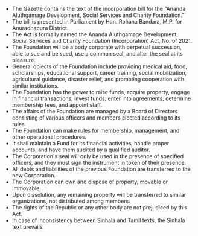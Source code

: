- The Gazette contains the text of the incorporation bill for the "Ananda Aluthgamage Development, Social Services and Charity Foundation."
- The bill is presented in Parliament by Hon. Rohana Bandara, M.P. for Anuradhapura District.
- The Act is formally named the Ananda Aluthgamage Development, Social Services and Charity Foundation (Incorporation) Act, No. of 2021.
- The Foundation will be a body corporate with perpetual succession, able to sue and be sued, use a common seal, and alter the seal at its pleasure.
- General objects of the Foundation include providing medical aid, food, scholarships, educational support, career training, social mobilization, agricultural guidance, disaster relief, and promoting cooperation with similar institutions.
- The Foundation has the power to raise funds, acquire property, engage in financial transactions, invest funds, enter into agreements, determine membership fees, and appoint staff.
- The affairs of the Foundation are managed by a Board of Directors consisting of various officers and members elected according to its rules.
- The Foundation can make rules for membership, management, and other operational procedures.
- It shall maintain a Fund for its financial activities, handle proper accounts, and have them audited by a qualified auditor.
- The Corporation's seal will only be used in the presence of specified officers, and they must sign the instrument in token of their presence.
- All debts and liabilities of the previous Foundation are transferred to the new Corporation.
- The Corporation can own and dispose of property, movable or immovable.
- Upon dissolution, any remaining property will be transferred to similar organizations, not distributed among members.
- The rights of the Republic or any other body are not prejudiced by this Act.
- In case of inconsistency between Sinhala and Tamil texts, the Sinhala text prevails.